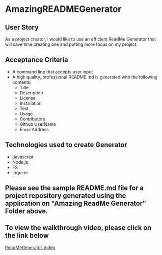 # AmazingREADMEGenerator


## User Story

As a project creator, I would like to use an efficient ReadMe Generator that will save time creating one and putting more focus on my project.

## Acceptance Criteria

* A command line that accepts user input
* A high quality, professional README.md is generated with the following contents:
  - Title
  - Description
  - License
  - Installation
  - Test
  - Usage
  - Contributors
  - Github UserName
  - Email Address

## Technologies used to create Generator

* Javascript
* Node.js
* FS
* Inquirer

##  Please see the sample README.md file for a project repository generated using the application on "Amazing ReadMe Generator" Folder above.

## To view the walkthrough video, please click on the link below

[ReadMeGenerator Video](https://drive.google.com/file/d/1Y-cjkZ7O7ZnzO2D275xkmgRN3IDNQrSU/view)


